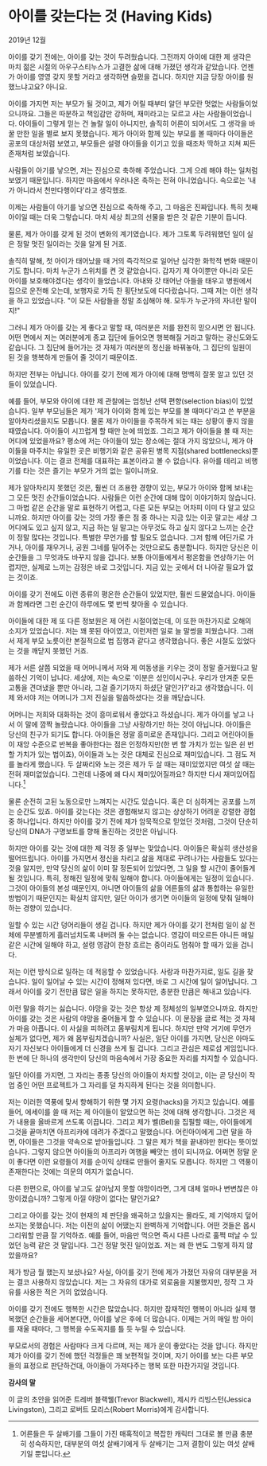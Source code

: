 # 아이를 갖는다는 것 (Having Kids)

2019년 12월

아이를 갖기 전에는, 아이를 갖는 것이 두려웠습니다. 그전까지 아이에 대한 제 생각은 마치 젊은 시절의 아우구스티누스가 고결한 삶에 대해 가졌던 생각과 같았습니다. 언젠가 아이를 영영 갖지 못할 거라고 생각하면 슬펐을 겁니다. 하지만 지금 당장 아이를 원했느냐고요? 아니요.

아이를 가지면 저는 부모가 될 것이고, 제가 어릴 때부터 알던 부모란 멋없는 사람들이었으니까요. 그들은 따분하고 책임감만 강하며, 재미라고는 모르고 사는 사람들이었습니다. 아이들이 그렇게 믿는 건 놀랄 일이 아니지만, 솔직히 어른이 되어서도 그 생각을 바꿀 만한 일을 별로 보지 못했습니다. 제가 아이와 함께 있는 부모를 볼 때마다 아이들은 공포의 대상처럼 보였고, 부모들은 설령 아이들을 이기고 있을 때조차 딱하고 지쳐 찌든 존재처럼 보였습니다.

사람들이 아기를 낳으면, 저는 진심으로 축하해 주었습니다. 그게 으레 해야 하는 일처럼 보였기 때문입니다. 하지만 마음에서 우러나온 축하는 전혀 아니었습니다. 속으로는 '내가 아니라서 천만다행이다'라고 생각했죠.

이제는 사람들이 아기를 낳으면 진심으로 축하해 주고, 그 마음은 진짜입니다. 특히 첫째 아이일 때는 더욱 그렇습니다. 마치 세상 최고의 선물을 받은 것 같은 기분이 듭니다.

물론, 제가 아이를 갖게 된 것이 변화의 계기였습니다. 제가 그토록 두려워했던 일이 실은 정말 멋진 일이라는 것을 알게 된 거죠.

솔직히 말해, 첫 아이가 태어났을 때 거의 즉각적으로 일어난 심각한 화학적 변화 때문이기도 합니다. 마치 누군가 스위치를 켠 것 같았습니다. 갑자기 제 아이뿐만 아니라 모든 아이를 보호해야겠다는 생각이 들었습니다. 아내와 갓 태어난 아들을 태우고 병원에서 집으로 운전해 오는데, 보행자로 가득 찬 횡단보도에 다다랐습니다. 그때 저는 이런 생각을 하고 있었습니다. "이 모든 사람들을 정말 조심해야 해. 모두가 누군가의 자녀란 말이지!"

그러니 제가 아이를 갖는 게 좋다고 말할 때, 여러분은 저를 완전히 믿으시면 안 됩니다. 어떤 면에서 저는 여러분에게 종교 집단에 들어오면 행복해질 거라고 말하는 광신도와도 같습니다. 그 집단에 들어가는 것 자체가 여러분의 정신을 바꿔놓아, 그 집단의 일원이 된 것을 행복하게 만들어 줄 것이기 때문이죠.

하지만 전부는 아닙니다. 아이를 갖기 전에 제가 아이에 대해 명백히 잘못 알고 있던 것들이 있었습니다.

예를 들어, 부모와 아이에 대한 제 관찰에는 엄청난 선택 편향(selection bias)이 있었습니다. 일부 부모님들은 제가 '제가 아이와 함께 있는 부모를 볼 때마다'라고 쓴 부분을 알아차리셨을지도 모릅니다. 물론 제가 아이들을 주목하게 되는 때는 상황이 좋지 않을 때였습니다. 아이들이 시끄럽게 할 때만 눈에 띄었죠. 그리고 제가 아이들을 볼 때 저는 어디에 있었을까요? 평소에 저는 아이들이 있는 장소에는 절대 가지 않았으니, 제가 아이들을 마주치는 유일한 곳은 비행기와 같은 공유된 병목 지점(shared bottlenecks)뿐이었습니다. 이는 결코 전체를 대표하는 표본이라고 볼 수 없습니다. 유아를 데리고 비행기를 타는 것은 즐기는 부모가 거의 없는 일이니까요.

제가 알아차리지 못했던 것은, 훨씬 더 조용한 경향이 있는, 부모가 아이와 함께 보내는 그 모든 멋진 순간들이었습니다. 사람들은 이런 순간에 대해 많이 이야기하지 않습니다. 그 마법 같은 순간을 말로 표현하기 어렵고, 다른 모든 부모는 어차피 이미 다 알고 있으니까요. 하지만 아이를 갖는 것의 가장 좋은 점 중 하나는 지금 있는 이곳 말고는 세상 그 어디에도 있고 싶지 않고, 지금 하는 일 말고는 아무것도 하고 싶지 않다고 느끼는 순간이 정말 많다는 것입니다. 특별한 무언가를 할 필요도 없습니다. 그저 함께 어딘가로 가거나, 아이를 재우거나, 공원 그네를 밀어주는 것만으로도 충분합니다. 하지만 당신은 이 순간들을 그 무엇과도 바꾸지 않을 겁니다. 보통 아이들에게서 평온함을 연상하기는 어렵지만, 실제로 느끼는 감정은 바로 그것입니다. 지금 있는 곳에서 더 나아갈 필요가 없는 것이죠.

아이를 갖기 전에도 이런 종류의 평온한 순간들이 있었지만, 훨씬 드물었습니다. 아이들과 함께라면 그런 순간이 하루에도 몇 번씩 찾아올 수 있습니다.

아이들에 대한 제 또 다른 정보원은 제 어린 시절이었는데, 이 또한 마찬가지로 오해의 소지가 있었습니다. 저는 꽤 못된 아이였고, 이런저런 일로 늘 말썽을 피웠습니다. 그래서 제게 부모 노릇이란 본질적으로 법 집행과 같다고 생각했습니다. 좋은 시절도 있었다는 것을 깨닫지 못했던 거죠.

제가 서른 살쯤 되었을 때 어머니께서 저와 제 여동생을 키우는 것이 정말 즐거웠다고 말씀하신 기억이 납니다. 세상에, 저는 속으로 '이분은 성인이시구나. 우리가 안겨준 모든 고통을 견뎌냈을 뿐만 아니라, 그걸 즐기기까지 하셨단 말인가?'라고 생각했습니다. 이제 와서야 저는 어머니가 그저 진실을 말씀하셨다는 것을 깨닫습니다.

어머니는 저희와 대화하는 것이 흥미로워서 좋았다고 하셨습니다. 제가 아이를 낳고 나서 이 말에 깜짝 놀랐습니다. 아이들을 그냥 사랑하기만 하는 것이 아닙니다. 아이들은 당신의 친구가 되기도 합니다. 아이들은 정말 흥미로운 존재입니다. 그리고 어린아이들이 재앙 수준으로 반복을 좋아한다는 점은 인정하지만(한 번 할 가치가 있는 일은 쉰 번 할 가치가 있는 법이죠), 아이들과 노는 것은 대체로 진심으로 재미있습니다. 그 점도 저를 놀라게 했습니다. 두 살짜리와 노는 것은 제가 두 살 때는 재미있었지만 여섯 살 때는 전혀 재미없었습니다. 그런데 나중에 왜 다시 재미있어질까요? 하지만 다시 재미있어집니다.[^1]

물론 순전히 고된 노동으로만 느껴지는 시간도 있습니다. 혹은 더 심하게는 공포를 느끼는 순간도 있죠. 아이를 갖는다는 것은 경험해보지 않고는 상상하기 어려운 강렬한 경험 중 하나입니다. 하지만 아이를 갖기 전에 제가 암묵적으로 믿었던 것처럼, 그것이 단순히 당신의 DNA가 구명보트를 향해 돌진하는 것만은 아닙니다.

하지만 아이를 갖는 것에 대한 제 걱정 중 일부는 맞았습니다. 아이들은 확실히 생산성을 떨어뜨립니다. 아이를 가지면서 정신을 차리고 삶을 제대로 꾸려나가는 사람들도 있다는 것을 알지만, 만약 당신의 삶이 이미 잘 정돈되어 있었다면, 그 일을 할 시간이 줄어들게 될 것입니다. 특히, 정해진 일정에 맞춰 일해야 합니다. 아이들에게는 일정이 있습니다. 그것이 아이들의 본성 때문인지, 아니면 아이들의 삶을 어른들의 삶과 통합하는 유일한 방법이기 때문인지는 확실치 않지만, 일단 아이가 생기면 아이들의 일정에 맞춰 일해야 하는 경향이 있습니다.

일할 수 있는 시간 덩어리들이 생길 겁니다. 하지만 제가 아이를 갖기 전처럼 일이 삶 전체에 무분별하게 흘러넘치도록 내버려 둘 수는 없습니다. 영감이 떠오르든 아니든 매일 같은 시간에 일해야 하고, 설령 영감이 한창 흐르는 중이라도 멈춰야 할 때가 있을 겁니다.

저는 이런 방식으로 일하는 데 적응할 수 있었습니다. 사랑과 마찬가지로, 일도 길을 찾습니다. 일이 일어날 수 있는 시간이 정해져 있다면, 바로 그 시간에 일이 일어납니다. 그래서 아이를 갖기 전만큼 많은 일을 하지는 못하지만, 충분한 만큼은 해내고 있습니다.

이런 말을 하기는 싫습니다. 야망을 갖는 것은 항상 제 정체성의 일부였으니까요. 하지만 아이를 갖는 것은 사람의 야망을 줄어들게 할 수 있습니다. 이 문장을 글로 적는 것 자체가 마음 아픕니다. 이 사실을 피하려고 몸부림치게 됩니다. 하지만 만약 거기에 무언가 실체가 없다면, 제가 왜 몸부림치겠습니까? 사실은, 일단 아이를 가지면, 당신은 아마도 자기 자신보다 아이들에게 더 신경을 쓰게 될 겁니다. 그리고 관심은 제로섬 게임입니다. 한 번에 단 하나의 생각만이 당신의 마음속에서 가장 중요한 자리를 차지할 수 있습니다.

일단 아이를 가지면, 그 자리는 종종 당신의 아이들이 차지할 것이고, 이는 곧 당신이 작업 중인 어떤 프로젝트가 그 자리를 덜 차지하게 된다는 것을 의미합니다.

저는 이러한 역풍에 맞서 항해하기 위한 몇 가지 요령(hacks)을 가지고 있습니다. 예를 들어, 에세이를 쓸 때 저는 제 아이들이 알았으면 하는 것에 대해 생각합니다. 그것은 제가 내용을 올바르게 쓰도록 이끕니다. 그리고 제가 벨(Bel)을 집필할 때는, 아이들에게 그것을 끝마치면 아프리카에 데려가 주겠다고 말했습니다. 어린아이에게 그런 말을 하면, 아이들은 그것을 약속으로 받아들입니다. 그 말은 제가 책을 끝내야만 한다는 뜻이었습니다. 그렇지 않으면 아이들의 아프리카 여행을 빼앗는 셈이 되니까요. 어쩌면 정말 운이 좋다면 이런 요령들이 저를 순이익 상태로 만들어 줄지도 모릅니다. 하지만 그 역풍이 존재한다는 것에는 의문의 여지가 없습니다.

다른 한편으로, 아이를 낳고도 살아남지 못할 야망이라면, 그게 대체 얼마나 변변찮은 야망이겠습니까? 그렇게 아낄 야망이 없다는 말인가요?

그리고 아이를 갖는 것이 현재의 제 판단을 왜곡하고 있을지는 몰라도, 제 기억까지 덮어쓰지는 못했습니다. 저는 이전의 삶이 어땠는지 완벽하게 기억합니다. 어떤 것들은 몹시 그리워할 만큼 잘 기억하죠. 예를 들어, 마음만 먹으면 즉시 다른 나라로 훌쩍 떠날 수 있었던 능력 같은 것 말입니다. 그건 정말 멋진 일이었죠. 저는 왜 한 번도 그렇게 하지 않았을까요?

제가 방금 뭘 했는지 보셨나요? 사실, 아이를 갖기 전에 제가 가졌던 자유의 대부분을 저는 결코 사용하지 않았습니다. 저는 그 자유의 대가로 외로움을 지불했지만, 정작 그 자유를 사용한 적은 거의 없었습니다.

아이를 갖기 전에도 행복한 시간은 많았습니다. 하지만 잠재적인 행복이 아니라 실제 행복했던 순간들을 세어본다면, 아이를 낳은 후에 더 많습니다. 이제는 거의 매일 밤 아이를 재울 때마다, 그 행복을 수도꼭지를 틀 듯 누릴 수 있습니다.

부모로서의 경험은 사람마다 크게 다르며, 저는 제가 운이 좋았다는 것을 압니다. 하지만 제가 아이를 갖기 전에 했던 걱정들은 꽤 보편적일 것이며, 자기 아이를 보는 다른 부모들의 표정으로 판단하건대, 아이들이 가져다주는 행복 또한 마찬가지일 것입니다.

**감사의 말**

이 글의 초안을 읽어준 트레버 블랙웰(Trevor Blackwell), 제시카 리빙스턴(Jessica Livingston), 그리고 로버트 모리스(Robert Morris)에게 감사합니다.

[^1]: 어른들은 두 살배기를 그들이 가진 매혹적이고 복잡한 캐릭터 그대로 볼 만큼 충분히 성숙하지만, 대부분의 여섯 살배기에게 두 살배기는 그저 결함이 있는 여섯 살배기일 뿐입니다.